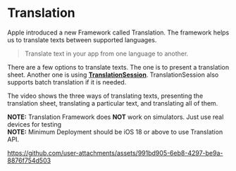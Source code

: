 # Translation

Apple introduced a new Framework called Translation. The framework helps us to translate texts between supported languages.
> Translate text in your app from one language to another.

There are a few options to translate texts. The one is to present a translation sheet. Another one is using [**TranslationSession**](https://developer.apple.com/documentation/translation/translationsession).
TranslationSession also supports batch translation if it is needed.

The video shows the three ways of translating texts, presenting the translation sheet, translating a particular text, and translating all of them.

**NOTE:** Translation Framework does **NOT** work on simulators. Just use real devices for testing</br>
**NOTE:** Minimum Deployment should be iOS 18 or above to use Translation API.

https://github.com/user-attachments/assets/991bd905-6eb8-4297-be9a-8876f754d503

